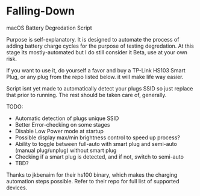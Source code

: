 # Falling-Down
macOS Battery Degredation Script

Purpose is self-explanatory. It is designed to automate the process of adding battery charge cycles for the purpose of testing degredation. 
At this stage its mostly-automated but I do still consider it Beta, use at your own risk. 

If you want to use it, do yourself a favor and buy a TP-Link HS103 Smart Plug, or any plug from the repo listed below. it will make life way easier.

Script isnt yet made to automatically detect your plugs SSID so just replace that prior to running. The rest should be taken care of, generally. 

TODO:
- Automatic detection of plugs unique SSID
- Better Error-checking on some stages
- Disable Low Power mode at startup
- Possible display max/min brightness control to speed up process?
- Ability to toggle between full-auto with smart plug and semi-auto (manual plug/unplug) without smart plug
- Checking if a smart plug is detected, and if not, switch to semi-auto
- TBD?

Thanks to jkbenaim for their hs100 binary, which makes the charging automation steps possible. Refer to their repo for full list of supported devices.

